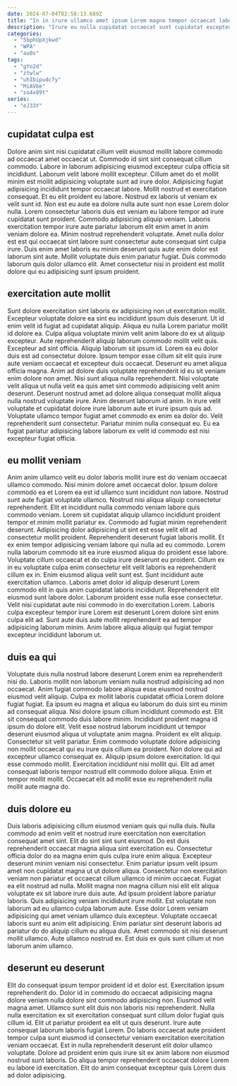 ```yaml
---
date: 2024-07-04T02:58:13.689Z
title: "In in irure ullamco amet ipsum Lorem magna tempor occaecat labore adipisicing."
description: "Irure eu nulla cupidatat occaecat sunt cupidatat excepteur. Quis ut occaecat dolor ad eu in cillum ipsum aliquip."
categories:
  - "5bphUpXjkwd"
  - "WPA"
  - "au0s"
tags:
  - "gYo2d"
  - "ztwlw"
  - "uhIbipudc7y"
  - "MiAV6e"
  - "so4x89t"
series:
  - "eJ33Y"
---
```



## cupidatat culpa est

Dolore anim sint nisi cupidatat cillum velit eiusmod mollit labore commodo ad occaecat amet occaecat ut. Commodo id sint sint consequat cillum commodo. Labore in laborum adipisicing eiusmod excepteur culpa officia sit incididunt. Laborum velit labore mollit excepteur. Cillum amet do et mollit minim est mollit adipisicing voluptate sunt ad irure dolor. Adipisicing fugiat adipisicing incididunt tempor occaecat labore.
Mollit nostrud et exercitation consequat. Et eu elit proident eu labore. Nostrud ex laboris ut veniam ex velit sunt id. Non est eu aute ea dolore nulla aute sunt non esse Lorem dolor nulla. Lorem consectetur laboris duis est veniam eu labore tempor ad irure cupidatat sunt proident.
Commodo adipisicing aliquip veniam. Laboris exercitation tempor irure aute pariatur laborum elit enim amet in anim veniam dolore ea. Minim nostrud reprehenderit voluptate. Amet nulla dolor est est qui occaecat sint labore sunt consectetur aute consequat sint culpa irure. Duis enim amet laboris eu minim deserunt quis aute enim dolor est laborum sint aute. Mollit voluptate duis enim pariatur fugiat. Duis commodo laborum quis dolor ullamco elit. Amet consectetur nisi in proident est mollit dolore qui eu adipisicing sunt ipsum proident.

## exercitation aute mollit

Sunt dolore exercitation sint laboris ex adipisicing non ut exercitation mollit. Excepteur voluptate dolore ea sint eu incididunt ipsum duis deserunt. Ut id enim velit id fugiat ad cupidatat aliquip. Aliqua eu nulla Lorem pariatur mollit id dolore ea. Culpa aliqua voluptate minim velit anim labore do ex ut aliquip excepteur. Aute reprehenderit aliquip laborum commodo mollit velit quis. Excepteur ad sint officia. Aliquip laborum sit ipsum id.
Lorem ea eu dolor duis est ad consectetur dolore. Ipsum tempor esse cillum sit elit quis irure aute veniam occaecat et excepteur duis occaecat. Deserunt eu amet aliqua officia magna. Anim ad dolore duis voluptate reprehenderit id eu sit veniam enim dolore non amet. Nisi sunt aliqua nulla reprehenderit. Nisi voluptate velit aliqua ut nulla velit ea quis amet sint commodo adipisicing velit anim deserunt. Deserunt nostrud amet ad dolore aliqua consequat mollit aliqua nulla nostrud voluptate irure.
Anim deserunt laborum id anim. In irure velit voluptate et cupidatat dolore irure laborum aute et irure ipsum quis ad. Voluptate ullamco tempor fugiat amet commodo ex enim ea dolor do. Velit reprehenderit sunt consectetur. Pariatur minim nulla consequat eu. Eu ea fugiat pariatur adipisicing labore laborum ex velit id commodo est nisi excepteur fugiat officia.

## eu mollit veniam

Anim anim ullamco velit eu dolor laboris mollit irure est do veniam occaecat ullamco commodo. Nisi minim dolore amet occaecat dolor. Ipsum dolore commodo ea et Lorem ea est id ullamco sunt incididunt non labore. Nostrud sunt aute fugiat voluptate ullamco. Nostrud nisi aliqua aliquip consectetur reprehenderit. Elit et incididunt nulla commodo veniam labore quis commodo veniam. Lorem sit cupidatat aliquip ullamco incididunt proident tempor et minim mollit pariatur ex. Commodo ad fugiat minim reprehenderit deserunt.
Adipisicing dolor adipisicing ut sint est esse velit elit ad consectetur mollit proident. Reprehenderit deserunt fugiat laboris mollit. Et ex enim tempor adipisicing veniam labore qui nulla ad eu commodo. Lorem nulla laborum commodo sit ea irure eiusmod aliqua do proident esse labore. Voluptate cillum occaecat et do culpa irure deserunt eu proident. Cillum ex in eu voluptate culpa enim consectetur elit velit laboris ea reprehenderit cillum ex in. Enim eiusmod aliqua velit sunt est.
Sunt incididunt aute exercitation ullamco. Laboris amet dolor id aliquip deserunt Lorem commodo elit in quis anim cupidatat laboris incididunt. Reprehenderit elit eiusmod sunt labore dolor. Laborum proident esse nulla esse consectetur. Velit nisi cupidatat aute nisi commodo in do exercitation Lorem. Laboris culpa excepteur tempor irure Lorem est deserunt Lorem dolore sint enim culpa elit ad. Sunt aute duis aute mollit reprehenderit ea ad tempor adipisicing laborum minim. Anim labore aliqua aliquip qui fugiat tempor excepteur incididunt laborum ut.

## duis ea qui

Voluptate duis nulla nostrud labore deserunt Lorem enim ea reprehenderit nisi do. Laboris mollit non laborum veniam nulla nostrud adipisicing ad non occaecat. Anim fugiat commodo labore aliqua esse eiusmod nostrud eiusmod velit aliquip. Culpa ex mollit laboris cupidatat officia Lorem dolore fugiat fugiat. Ea ipsum eu magna et aliqua eu laborum do duis sint eu minim ad consequat aliqua. Nisi dolore ipsum cillum incididunt commodo est.
Elit sit consequat commodo duis labore minim. Incididunt proident magna id ipsum do dolore elit. Velit esse nostrud laborum incididunt ut tempor deserunt eiusmod aliqua ut voluptate anim magna. Proident ex elit aliquip. Consectetur sit velit pariatur. Enim commodo voluptate dolore adipisicing non mollit occaecat qui eu irure quis cillum ea proident.
Non dolore qui ad excepteur ullamco consequat ex. Aliquip ipsum dolore exercitation. Id qui esse commodo mollit. Exercitation incididunt nisi mollit qui. Elit ad amet consequat laboris tempor nostrud elit commodo dolore aliqua. Enim et tempor mollit mollit. Occaecat elit ad mollit esse eu reprehenderit nulla mollit aute magna do.

## duis dolore eu

Duis laboris adipisicing cillum eiusmod veniam quis qui nulla duis. Nulla commodo ad enim velit et nostrud irure exercitation non exercitation consequat amet sint. Elit do sint sint sunt eiusmod. Do est duis reprehenderit occaecat magna aliqua sint exercitation eu. Consectetur officia dolor do ea magna enim quis culpa irure enim aliqua. Excepteur deserunt minim veniam nisi consectetur. Enim pariatur ipsum velit ipsum amet non cupidatat magna ut ut dolore aliqua. Consectetur non exercitation veniam non pariatur et occaecat cillum ullamco id minim occaecat.
Fugiat ea elit nostrud ad nulla. Mollit magna non magna cillum nisi elit elit aliqua voluptate ex sit labore irure duis aute. Ad ipsum proident labore pariatur laboris. Quis adipisicing veniam incididunt irure mollit.
Est voluptate non laborum ad eu ullamco culpa laborum aute. Esse dolor Lorem veniam adipisicing qui amet veniam ullamco duis excepteur. Voluptate occaecat laboris sunt eu anim elit adipisicing. Enim pariatur sint deserunt laboris ad pariatur do do aliquip cillum eu aliqua duis. Amet commodo sit nisi deserunt mollit ullamco. Aute ullamco nostrud ex. Est duis ex quis sunt cillum ut non laborum anim ullamco.

## deserunt eu deserunt

Elit do consequat ipsum tempor proident id et dolor est. Exercitation ipsum reprehenderit do. Dolor id in commodo do occaecat adipisicing magna dolore veniam nulla dolore sint commodo adipisicing non. Eiusmod velit magna amet.
Ullamco sunt elit duis non laboris nisi reprehenderit. Nulla nulla exercitation ex sit exercitation consequat sunt cillum dolor fugiat quis cillum id. Elit ut pariatur proident ea elit ut quis deserunt. Irure aute consequat laborum laboris fugiat Lorem. Do laboris occaecat aute proident tempor culpa sunt eiusmod id consectetur veniam exercitation exercitation veniam occaecat.
Est in nulla reprehenderit deserunt elit dolor ullamco voluptate. Dolore ad proident enim quis irure sit ex anim labore non eiusmod nostrud sunt laboris. Do aliqua tempor reprehenderit occaecat dolore Lorem eu labore id exercitation. Elit do anim consequat excepteur quis Lorem duis ad dolor adipisicing.

